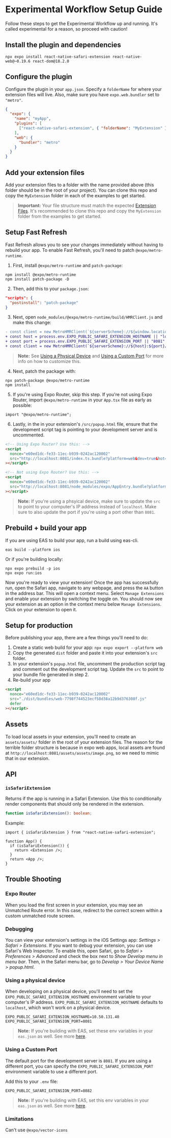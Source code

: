# Experimental Workflow Setup Guide

Follow these steps to get the Experimental Workflow up and running. It's called experimental for a reason, so proceed with caution!

## Install the plugin and dependencies

```console
npx expo install react-native-safari-extension react-native-web@~0.19.6 react-dom@18.2.0
```

## Configure the plugin

Configure the plugin in your `app.json`. Specify a `folderName` for where your extension files will live. Also, make sure you have `expo.web.bundler` set to `"metro"`.

```json
{
  "expo": {
    "name": "myApp",
    "plugins": [
      ["react-native-safari-extension", { "folderName": "MyExtension" }]
    ],
    "web": {
      "bundler": "metro"
    }
  }
}
```

## Add your extension files

Add your extension files to a folder with the name provided above (this folder should be in the root of your project). You can clone this repo and copy the `MyExtension` folder in each of the examples to get started.

> **Important:** Your file structure must match the expected [Extension Files](./ExtensionFiles.md). It's recommended to clone this repo and copy the `MyExtension` folder from the examples to get started.

## Setup Fast Refresh

Fast Refresh allows you to see your changes immediately without having to rebuild your app. To enable Fast Refresh, you'll need to patch `@expo/metro-runtime`.

1. First, install `@expo/metro-runtime` and `patch-package`:

```console
npm install @expo/metro-runtime
npm install patch-package -D
```

2. Then, add this to your `package.json`:

```json
"scripts": {
  "postinstall": "patch-package"
}
```

3. Next, open `node_modules/@expo/metro-runtime/build/HMRClient.js` and make this change:

```diff
- const client = new MetroHMRClient(`${serverScheme}://${window.location.host}/hot`);
+ const host = process.env.EXPO_PUBLIC_SAFARI_EXTENSION_HOSTNAME || "localhost"
+ const port = process.env.EXPO_PUBLIC_SAFARI_EXTENSION_PORT || "8081"
+ const client = new MetroHMRClient(`${serverScheme}://${host}:${port}/hot`);
```

> **Note:** See [Using a Physical Device](#using-a-physical-device) and [Using a Custom Port](#using-a-custom-port) for more info on how to customize this.

4. Next, patch the package with:

```console
npx patch-package @expo/metro-runtime
npm install
```

5. If you're using Expo Router, skip this step. If you're not using Expo Router, import `@expo/metro-runtime` in your `App.tsx` file as early as possible:

```tsx
import "@expo/metro-runtime";
```

6. Lastly, in the in your extension's `/src/popup.html` file, ensure that the development script tag is pointing to your development server and is uncommented.

```html
<!-- Using Expo Router? Use this: -->
<script
  nonce="e60ed1dc-fe33-11ec-b939-0242ac120002"
  src="http://localhost:8081/index.ts.bundle?platform=web&dev=true&hot=false&lazy=true&resolver.environment=client&transform.environment=client"
></script>

<!-- Not using Expo Router? Use this: -->
<script
  nonce="e60ed1dc-fe33-11ec-b939-0242ac120002"
  src="http://localhost:8081/node_modules/expo/AppEntry.bundle?platform=web&dev=true&hot=false&lazy=true"
></script>
```

> **Note:** If you're using a phsyical device, make sure to update the `src` to point to your computer's IP address instead of `localhost`. Make sure to also update the port if you're using a port other than `8081`.

## Prebuild + build your app

If you are using EAS to build your app, run a build using eas-cli.

```console
eas build --platform ios
```

Or if you're building locally:

```console
npx expo prebuild -p ios
npx expo run:ios
```

Now you're ready to view your extension! Once the app has successfully run, open the Safari app, navigate to any webpage, and press the `AA` button in the address bar. This will open a context menu. Select `Manage Extensions` and enable your extension by switching the toggle on. You should now see your extension as an option in the context menu below `Manage Extensions`. Click on your extension to open it.

## Setup for production

Before publishing your app, there are a few things you'll need to do:

1. Create a static web build for your app: `npx expo export --platform web`
2. Copy the generated `dist` folder and paste it into your extension's `src` folder.
3. In your extension's `popup.html` file, uncomment the production script tag and comment out the development script tag. Update the `src` to point to your bundle file generated in step 2.
4. Re-build your app

```html
<script
  nonce="e60ed1dc-fe33-11ec-b939-0242ac120002"
  src="./dist/bundles/web-7798f744523ecf58d38a12b9d376308f.js"
  defer
></script>
```

## Assets

To load local assets in your extension, you'll need to create an `assets/assets/` folder in the root of your extension files. The reason for the terrible folder structure is because in expo web apps, local assets are found at `http://localhost:8081/assets/assets/image.png`, so we need to mimic that in our extension.

## API

### `isSafariExtension`

Returns if the app is running in a Safari Extension. Use this to conditionally render components that should only be rendered in the extension.

```ts
function isSafariExtension(): boolean;
```

Example:

```tsx
import { isSafariExtension } from "react-native-safari-extension";

function App() {
  if (isSafariExtension()) {
    return <Extension />;
  }
  return <App />;
}
```

## Trouble Shooting

### Expo Router

When you load the first screen in your extension, you may see an Unmatched Route error. In this case, redirect to the correct screen within a custom unmatched route screen.

### Debugging

You can view your extension's settings in the iOS Settings app: _Settings > Safari > Extensions_. If you want to debug your extension, you can use Safari's Web Inspector. To enable this, open Safari, go to _Safari > Preferences > Advanced_ and check the box next to _Show Develop menu in menu bar_. Then, in the Safari menu bar, go to _Develop > Your Device Name > popup.html_.

### Using a physical device

When developing on a physical device, you'll need to set the `EXPO_PUBLIC_SAFARI_EXTENSION_HOSTNAME` environment variable to your computer's IP address. `EXPO_PUBLIC_SAFARI_EXTENSION_HOSTNAME` defaults to `localhost`, which won't work on a physical device.

```
EXPO_PUBLIC_SAFARI_EXTENSION_HOSTNAME=10.50.131.40
EXPO_PUBLIC_SAFARI_EXTENSION_PORT=8081
```

> **Note:** If you're building with EAS, set these env variables in your `eas.json` as well. See more [here](https://docs.expo.dev/build-reference/variables/).

### Using a Custom Port

The default port for the development server is `8081`. If you are using a different port, you can specify the `EXPO_PUBLIC_SAFARI_EXTENSION_PORT` environment variable to use a different port.

Add this to your `.env` file:

```
EXPO_PUBLIC_SAFARI_EXTENSION_PORT=8082
```

> **Note:** If you're building with EAS, set this env variables in your `eas.json` as well. See more [here](https://docs.expo.dev/build-reference/variables/).

### Limitations

Can't use `@expo/vector-icons`
